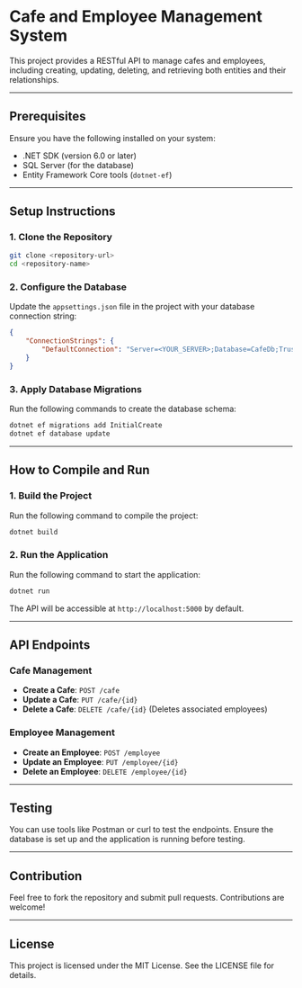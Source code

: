 
# Cafe and Employee Management System

This project provides a RESTful API to manage cafes and employees, including creating, updating, deleting, and retrieving both entities and their relationships.

---

## Prerequisites

Ensure you have the following installed on your system:

- .NET SDK (version 6.0 or later)
- SQL Server (for the database)
- Entity Framework Core tools (`dotnet-ef`)

---

## Setup Instructions

### 1. Clone the Repository
```bash
git clone <repository-url>
cd <repository-name>
```

### 2. Configure the Database
Update the `appsettings.json` file in the project with your database connection string:
```json
{
    "ConnectionStrings": {
        "DefaultConnection": "Server=<YOUR_SERVER>;Database=CafeDb;Trusted_Connection=True;MultipleActiveResultSets=true"
    }
}
```

### 3. Apply Database Migrations
Run the following commands to create the database schema:
```bash
dotnet ef migrations add InitialCreate
dotnet ef database update
```

---

## How to Compile and Run

### 1. Build the Project
Run the following command to compile the project:
```bash
dotnet build
```

### 2. Run the Application
Run the following command to start the application:
```bash
dotnet run
```

The API will be accessible at `http://localhost:5000` by default.

---

## API Endpoints

### Cafe Management
- **Create a Cafe**: `POST /cafe`
- **Update a Cafe**: `PUT /cafe/{id}`
- **Delete a Cafe**: `DELETE /cafe/{id}` (Deletes associated employees)

### Employee Management
- **Create an Employee**: `POST /employee`
- **Update an Employee**: `PUT /employee/{id}`
- **Delete an Employee**: `DELETE /employee/{id}`

---

## Testing
You can use tools like Postman or curl to test the endpoints. Ensure the database is set up and the application is running before testing.

---

## Contribution
Feel free to fork the repository and submit pull requests. Contributions are welcome!

---

## License
This project is licensed under the MIT License. See the LICENSE file for details.
